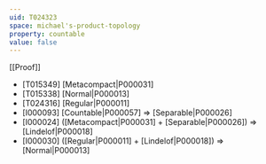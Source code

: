 ```yaml
---
uid: T024323
space: michael's-product-topology
property: countable
value: false
---
```

[[Proof]]

* [T015349] [Metacompact|P000031]
* [T015338] [Normal|P000013]
* [T024316] [Regular|P000011]
* [I000093] [Countable|P000057] => [Separable|P000026]
* [I000024] ([Metacompact|P000031] + [Separable|P000026]) => [Lindelof|P000018]
* [I000030] ([Regular|P000011] + [Lindelof|P000018]) => [Normal|P000013]

